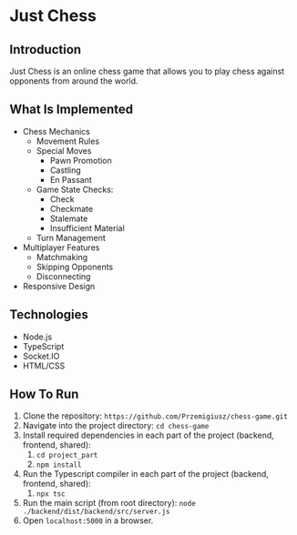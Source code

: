 # Just Chess

## Introduction

Just Chess is an online chess game that allows you to play chess against opponents from around the world.

## What Is Implemented

* Chess Mechanics
    * Movement Rules
    * Special Moves
        * Pawn Promotion
        * Castling
        * En Passant
    * Game State Checks:
        * Check
        * Checkmate
        * Stalemate
        * Insufficient Material
    * Turn Management
* Multiplayer Features
    * Matchmaking
    * Skipping Opponents
    * Disconnecting
* Responsive Design

## Technologies

* Node.js
* TypeScript
* Socket.IO
* HTML/CSS

## How To Run

1. Clone the repository: `https://github.com/Przemigiusz/chess-game.git`
2. Navigate into the project directory: `cd chess-game`
3. Install required dependencies in each part of the project (backend, frontend, shared):
    1. `cd project_part`
    2. `npm install`
4. Run the Typescript compiler in each part of the project (backend, frontend, shared):
    1. `npx tsc`
5. Run the main script (from root directory): `node ./backend/dist/backend/src/server.js`
6. Open `localhost:5000` in a browser.
